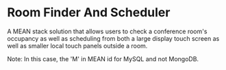 # Room Finder And Scheduler
A MEAN stack solution that allows users to check a conference room's occupancy as well as scheduling from both a large display touch screen as well as smaller local touch panels outside a room.

Note: In this case, the 'M' in MEAN id for MySQL and not MongoDB.
